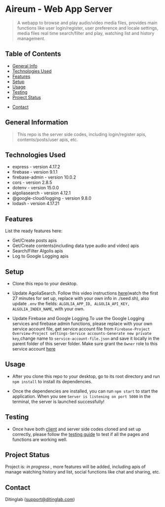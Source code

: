 # Aireum - Web App Server

> A webapp to browse and play audio/video media files, provides main functions like user login/register, user preference and locale settings, media files real time search/filter and play, watching list and history management.

## Table of Contents

- [General Info](#general-information)
- [Technologies Used](#technologies-used)
- [Features](#features)
- [Setup](#setup)
- [Usage](#usage)
- [Testing](#testing)
- [Project Status](#project-status)
<!-- * [Acknowledgements](#acknowledgements)  -->
- [Contact](#contact)
<!-- * [License](#license) -->

## General Information

> This repo is the server side codes, including login/register apis, contents/posts/user apis, etc.

## Technologies Used

- express - version 4.17.2
- firebase - version 9.1.1
- firebase-admin - version 10.0.2
- cors - version 2.8.5
- dotenv - version 15.0.0
- algoliasearch - version 4.12.1
- @google-cloud/logging - version 9.8.0
- lodash - version 4.17.21

## Features

List the ready features here:

- Get/Create posts apis
- Get/Create contents(including data type audio and video) apis
- Search/Filter Algolis apis
- Log to Google Logging apis

## Setup

- Clone this repo to your desktop.

- Update AgoliaSearch. Follow this video instructions [here](https://www.youtube.com/watch?v=ZNVAPpTpKpk&t=1182s)(watch the first 27 minutes for set up, replace with your own info in ./seed.sh), also update `.env` the fields: `ALGOLIA_APP_ID, ALGOLIA_API_KEY, ALGOLIA_INDEX_NAME`, with your own.

- Update Firebase and Google Logging.To use the Google Logging services and firebase admin functions, please replace with your own service account file, get service account file from `Firebase-Project Overview-Project settings-Service accounts-Generate new private key`,change name to `service-account-file.json` and save it locally in the parent folder of this server folder. Make sure grant the `Owner` role to this service account [here](https://console.cloud.google.com/iam-admin)

## Usage

- After you clone this repo to your desktop, go to its root directory and run `npm install` to install its dependencies.

- Once the dependencies are installed, you can run `npm start` to start the application. When you see `Server is listening on port 5000` in the terminal, the server is launched successfully!

## Testing

- Once have both [client](https://github.com/Diting-Lab/Aireum_01_Client) and server side codes cloned and set up correctly, please follow the [testing guide](https://docs.google.com/document/d/1xepbCo5pPROmnnxAJuL6T3_z86CJXICfyPDbyZI7irQ/edit?usp=sharing) to test if all the pages and functions are working well.

## Project Status

Project is: _in progress_ , more features will be added, including apis of manage watching history and list, social functions like chat and sharing, etc.

<!-- ## Acknowledgements
Give credit here.
- This project was inspired by...
- This project was based on [this tutorial](https://www.example.com).
- Many thanks to... -->

## Contact

Ditinglab (support@ditinglab.com)

<!-- Optional -->
<!-- ## License -->
<!-- This project is open source and available under the [... License](). -->

<!-- You don't have to include all sections - just the one's relevant to your project -->
